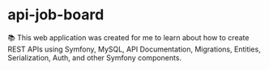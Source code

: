 # api-job-board
:books: This web application was created for me to learn about how to create REST APIs using Symfony, MySQL, API Documentation, Migrations, Entities, Serialization, Auth, and other Symfony components.
